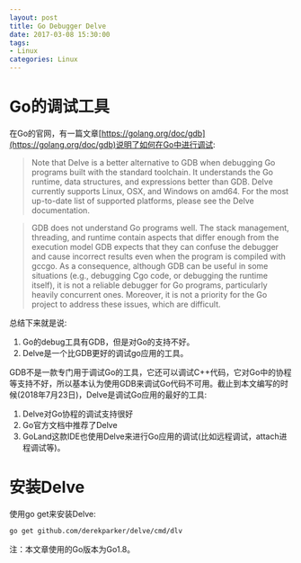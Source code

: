 ```yaml
---
layout: post
title: Go Debugger Delve
date: 2017-03-08 15:30:00
tags:
- Linux
categories: Linux
---
```



# Go的调试工具
在Go的官网，有一篇文章[https://golang.org/doc/gdb](https://golang.org/doc/gdb)说明了如何在Go中进行调试:

> Note that Delve is a better alternative to GDB when debugging Go programs built with the standard toolchain. It understands the Go runtime, data structures, and expressions better than GDB. Delve currently supports Linux, OSX, and Windows on amd64. For the most up-to-date list of supported platforms, please see the Delve documentation.

> GDB does not understand Go programs well. The stack management, threading, and runtime contain aspects that differ enough from the execution model GDB expects that they can confuse the debugger and cause incorrect results even when the program is compiled with gccgo. As a consequence, although GDB can be useful in some situations (e.g., debugging Cgo code, or debugging the runtime itself), it is not a reliable debugger for Go programs, particularly heavily concurrent ones. Moreover, it is not a priority for the Go project to address these issues, which are difficult.

总结下来就是说:
1. Go的debug工具有GDB，但是对Go的支持不好。
2. Delve是一个比GDB更好的调试go应用的工具。

GDB不是一款专门用于调试Go的工具，它还可以调试C++代码，它对Go中的协程等支持不好，所以基本认为使用GDB来调试Go代码不可用。截止到本文编写的时候(2018年7月23日)，Delve是调试Go应用的最好的工具:
1. Delve对Go协程的调试支持很好
2. Go官方文档中推荐了Delve
3. GoLand这款IDE也使用Delve来进行Go应用的调试(比如远程调试，attach进程调试等)。

# 安装Delve

使用go get来安装Delve:
```bash
go get github.com/derekparker/delve/cmd/dlv
```
注：本文章使用的Go版本为Go1.8。








